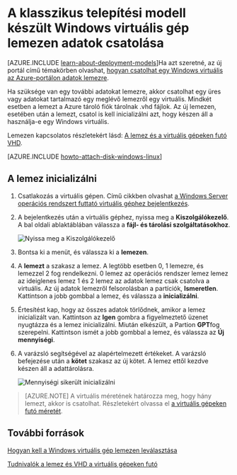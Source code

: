 <properties
    pageTitle="Lemezen csatolása egy virtuális |} Microsoft Azure"
    description="A klasszikus telepítési modell készült Windows virtuális gép lemezen adatok csatolása és inicializálni azt."
    services="virtual-machines-windows, storage"
    documentationCenter=""
    authors="cynthn"
    manager="timlt"
    editor="tysonn"
    tags="azure-service-management"/>

<tags
    ms.service="virtual-machines-windows"
    ms.workload="infrastructure-services"
    ms.tgt_pltfrm="vm-windows"
    ms.devlang="na"
    ms.topic="article"
    ms.date="06/27/2016"
    ms.author="cynthn"/>

# <a name="attach-a-data-disk-to-a-windows-virtual-machine-created-with-the-classic-deployment-model"></a>A klasszikus telepítési modell készült Windows virtuális gép lemezen adatok csatolása

[AZURE.INCLUDE [learn-about-deployment-models](../../includes/learn-about-deployment-models-classic-include.md)]Ha azt szeretné, az új portál című témakörben olvashat, [hogyan csatolhat egy Windows virtuális az Azure-portálon adatok lemezre](virtual-machines-windows-attach-disk-portal.md).

Ha szüksége van egy további adatokat lemezre, akkor csatolhat egy üres vagy adatokat tartalmazó egy meglévő lemezről egy virtuális. Mindkét esetben a lemezt a Azure tároló fiók tárolnak .vhd fájlok. Az új lemezen, esetében után a lemezt, csatol is kell inicializálni azt, hogy készen áll a használja-e egy Windows virtuális.

Lemezen kapcsolatos részletekért lásd: [A lemez és a virtuális gépeken futó VHD](virtual-machines-windows-about-disks-vhds.md).


[AZURE.INCLUDE [howto-attach-disk-windows-linux](../../includes/howto-attach-disk-windows-linux.md)]

## <a name="initialize-the-disk"></a>A lemez inicializálni

1. Csatlakozás a virtuális gépen. Című cikkben olvashat [a Windows Server operációs rendszert futtató virtuális géphez bejelentkezés][logon].

2. A bejelentkezés után a virtuális géphez, nyissa meg a **Kiszolgálókezelő**. A bal oldali ablaktáblában válassza a **fájl- és tárolási szolgáltatásokhoz**.

    ![Nyissa meg a Kiszolgálókezelő](./media/virtual-machines-windows-classic-attach-disk/fileandstorageservices.png)

3. Bontsa ki a menüt, és válassza ki a **lemezen**.

4. A **lemezt** a szakasz a lemez. A legtöbb esetben 0, 1 lemezre, és lemezzel 2 fog rendelkezni. 0 lemez az operációs rendszer lemez lemez az ideiglenes lemez 1 és 2 lemez az adatok lemez csak csatolva a virtuális. Az új adatok lemezről felsorolásban a partíciók, **Ismeretlen**. Kattintson a jobb gombbal a lemez, és válassza a **inicializálni**.

5.  Értesítést kap, hogy az összes adatok törlődnek, amikor a lemez inicializált van. Kattintson az **Igen** gombra a figyelmeztető üzenet nyugtázza és a lemez inicializálni. Miután elkészült, a Partion **GPT**fog szerepelni. Kattintson ismét a jobb gombbal a lemez, és válassza az **Új mennyiségi**.

6.  A varázsló segítségével az alapértelmezett értékeket. A varázsló befejezése után a **kötet** szakasz az új kötet. A lemez ettől kezdve készen áll a adattárolásra.

    ![Mennyiségi sikerült inicializálni](./media/virtual-machines-windows-classic-attach-disk/newvolumecreated.png)

> [AZURE.NOTE] A virtuális méretének határozza meg, hogy hány lemezt, akkor is csatolhat. Részletekért olvassa el [a virtuális gépeken futó méretét](virtual-machines-linux-sizes.md).

## <a name="additional-resources"></a>További források

[Hogyan kell a Windows virtuális gép lemezen leválasztása](virtual-machines-windows-classic-detach-disk.md)

[Tudnivalók a lemez és VHD a virtuális gépeken futó](virtual-machines-linux-about-disks-vhds.md)

[logon]: virtual-machines-windows-classic-connect-logon.md
